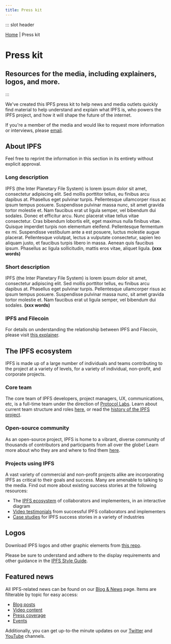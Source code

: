 ```yaml
---
title: Press kit
---
```


::: slot header
<div class="f6 charcoal-muted"><a href="/#">Home</a> | Press kit</div>

# Press kit

## Resources for the media, including explainers, logos, and more.
:::

We've created this IPFS press kit to help news and media outlets quickly find material to help understand and explain what IPFS is, who powers the IPFS project, and how it will shape the future of the internet.

If you're a member of the media and would like to request more information or interviews, please <a href="#">email</a>.

## About IPFS

Feel free to reprint the information in this section in its entirety without explicit approval.

### Long description
IPFS (the Inter Planetary File System) is lorem ipsum dolor sit amet, consectetur adipiscing elit. Sed mollis porttitor tellus, eu finibus arcu dapibus at. Phasellus eget pulvinar turpis. Pellentesque ullamcorper risus ac ipsum tempus posuere. Suspendisse pulvinar massa nunc, sit amet gravida tortor molestie et. Nam faucibus erat ut ligula semper, vel bibendum dui sodales. Donec et efficitur arcu. Nunc placerat vitae tellus vitae consectetur. Cras bibendum lobortis elit, eget maximus nulla finibus vitae. Quisque imperdiet turpis non elementum eleifend. Pellentesque fermentum ex mi. Suspendisse vestibulum ante a est posuere, luctus molestie augue placerat. Pellentesque volutpat, lectus a vulputate consectetur, sapien leo aliquam justo, et faucibus turpis libero in massa. Aenean quis faucibus ipsum. Phasellus ac ligula sollicitudin, mattis eros vitae, aliquet ligula. **(xxx words)**

### Short description
IPFS (the Inter Planetary File System) is lorem ipsum dolor sit amet, consectetur adipiscing elit. Sed mollis porttitor tellus, eu finibus arcu dapibus at. Phasellus eget pulvinar turpis. Pellentesque ullamcorper risus ac ipsum tempus posuere. Suspendisse pulvinar massa nunc, sit amet gravida tortor molestie et. Nam faucibus erat ut ligula semper, vel bibendum dui sodales. **(xxx words)**

### IPFS and Filecoin

For details on understanding the relationship between IPFS and Filecoin, please visit <a href="#">this explainer</a>.

## The IPFS ecosystem

IPFS is made up of a large number of individuals and teams contributing to the project at a variety of levels, for a variety of individual, non-profit, and corporate projects.

### Core team
The core team of IPFS developers, project managers, UX, communications, etc, is a full-time team under the direction of <a href="https://protocol.ai" target="_blank">Protocol Labs</a>. Learn about current team structure and roles <a href="https://github.com/ipfs/team-mgmt/blob/master/TEAMS_ROLES_STRUCTURES.md" target="_blank">here</a>, or read the <a href="https://docs.ipfs.io/project/history/" target="_blank">history of the IPFS project</a>.

### Open-source community

As an open-source project, IPFS is home to a vibrant, diverse community of thousands of contributors and participants from all over the globe! Learn more about who they are and where to find them <a href="https://docs.ipfs.io/community/" target="_blank">here</a>.

### Projects using IPFS

A vast variety of commercial and non-profit projects alike are incorporating IPFS as critical to their goals and success. Many are amenable to talking to the media. Find out more about existing success stories at the following resources:
- The <a href="#">IPFS ecosystem</a> of collaborators and implementers, in an interactive diagram
- <a href="#">Video testimonials</a> from successful IPFS collaborators and implementers
- <a href="https://docs.ipfs.io/concepts/#examples-and-case-studies" target="_blank">Case studies</a> for IPFS success stories in a variety of industries

## Logos

Download IPFS logos and other graphic elements from <a href="#">this repo</a>.

Please be sure to understand and adhere to the display requirements and other guidance in the <a href="#">IPFS Style Guide</a>.

## Featured news

All IPFS-related news can be found on our <a href="blog-news.html">Blog & News</a> page. Items are filterable by topic for easy access:
- <a href="#">Blog posts</a>
- <a href="#">Video content</a>
- <a href="#">Press coverage</a>
- <a href="#">Events</a>

Additionally, you can get up-to-the minute updates on our <a href="https://twitter.com/ipfs" target="_blank">Twitter</a> and <a href="https://www.youtube.com/channel/UCdjsUXJ3QawK4O5L1kqqsew" target="_blank">YouTube</a> channels.
